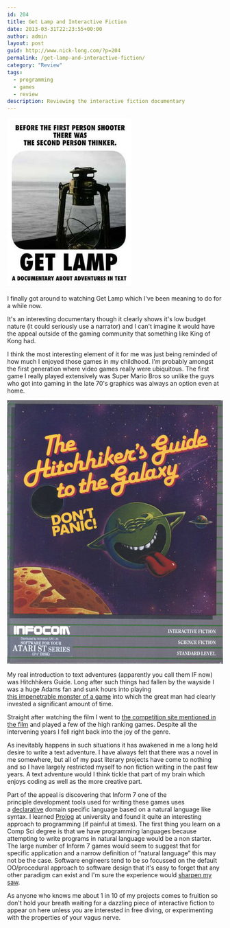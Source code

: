 ```yaml
---
id: 204
title: Get Lamp and Interactive Fiction
date: 2013-03-31T22:23:55+00:00
author: admin
layout: post
guid: http://www.nick-long.com/?p=204
permalink: /get-lamp-and-interactive-fiction/
category: "Review"
tags:
  - programming
  - games
  - review
description: Reviewing the interactive fiction documentary
---
```

![alt text](./getlamp.jpeg "Get Lamp Poster")


I finally got around to watching Get Lamp which I've been meaning to do for a while now.

It's an interesting documentary though it clearly shows it's low budget nature (it could seriously use a narrator) and I can't imagine it would have the appeal outside of the gaming community that something like King of Kong had.

I think the most interesting element of it for me was just being reminded of how much I enjoyed those games in my childhood. I'm probably amongst the first generation where video games really were ubiquitous. The first game I really played extensively was Super Mario Bros so unlike the guys who got into gaming in the late 70's graphics was always an option even at home.

![alt text](./hitchhikers_guide_to_galaxy_infocom_uk_d7.jpg "Hitchhiker Game")

My real introduction to text adventures (apparently you call them IF now) was Hitchhikers Guide. Long after such things had fallen by the wayside I was a huge Adams fan and sunk hours into playing [this impenetrable monster of a game](http://www.douglasadams.com/creations/infocomjava.html) into which the great man had clearly invested a significant amount of time.

Straight after watching the film I went to [the competition site mentioned in the film](http://ifcomp.org/) and played a few of the high ranking games. Despite all the intervening years I fell right back into the joy of the genre.

As inevitably happens in such situations it has awakened in me a long held desire to write a text adventure. I have always felt that there was a novel in me somewhere, but all of my past literary projects have come to nothing and so I have largely restricted myself to non fiction writing in the past few years. A text adventure would I think tickle that part of my brain which enjoys coding as well as the more creative part.

Part of the appeal is discovering that Inform 7 one of the principle development tools used for writing these games uses a [declarative](http://en.wikipedia.org/wiki/Declarative_programming) domain specific language based on a natural language like syntax. I learned [Prolog](http://en.wikipedia.org/wiki/Prolog) at university and found it quite an interesting approach to programming (if painful at times). The first thing you learn on a Comp Sci degree is that we have programming languages because attempting to write programs in natural language would be a non starter. The large number of Inform 7 games would seem to suggest that for specific application and a narrow definition of &#8220;natural language&#8221; this may not be the case. Software engineers tend to be so focussed on the default OO/procedural approach to software design that it's easy to forget that any other paradigm can exist and I'm sure the experience would [sharpen my saw](http://www.codinghorror.com/blog/2009/03/sharpening-the-saw.html).

As anyone who knows me about 1 in 10 of my projects comes to fruition so don't hold your breath waiting for a dazzling piece of interactive fiction to appear on here unless you are interested in free diving, or experimenting with the properties of your vagus nerve.